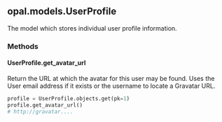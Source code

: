 ## opal.models.UserProfile

The model which stores individual user profile information.

### Methods

#### UserProfile.get_avatar_url

Return the URL at which the avatar for this user may be found.
Uses the User email address if it exists or the username to locate a
Gravatar URL.

```python
profile = UserProfile.objects.get(pk=1)
profile.get_avatar_url()
# http://gravatar....
```
